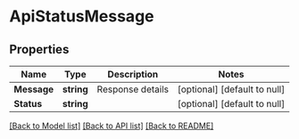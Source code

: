 # ApiStatusMessage

## Properties
Name | Type | Description | Notes
------------ | ------------- | ------------- | -------------
**Message** | **string** | Response details | [optional] [default to null]
**Status** | **string** |  | [optional] [default to null]

[[Back to Model list]](../README.md#documentation-for-models) [[Back to API list]](../README.md#documentation-for-api-endpoints) [[Back to README]](../README.md)

